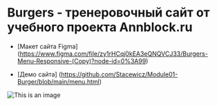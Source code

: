 # Burgers - тренеровочный сайт от учебного проекта Annblock.ru

 * [Макет сайта Figma] (https://www.figma.com/file/zy1rHCqj0kEA3eQNQVCJ33/Burgers-Menu-Responsive-(Copy)?node-id=0%3A99)

* [Демо сайта] (https://github.com/Stacewicz/Module01-Burger/blob/main/menu.html)

![This is an image](https://myoctocat.com/assets/images/base-octocat.svg)